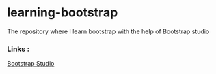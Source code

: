 # learning-bootstrap
The repository where I learn bootstrap with the help of Bootstrap studio

### Links :
[Bootstrap Studio](https://bootstrapstudio.io/)
